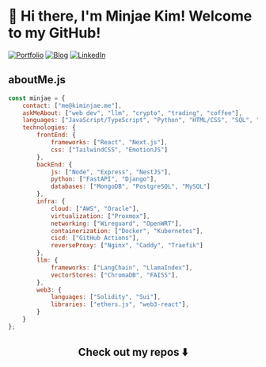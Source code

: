 # 👋 Hi there, I'm Minjae Kim! Welcome to my GitHub!

[![Portfolio](https://img.shields.io/badge/Portfolio-kiminjae.me-blue)](https://kiminjae.me)
[![Blog](https://img.shields.io/badge/Blog-blogs.kiminjae.me-blue)](https://blogs.kiminjae.me)
[![LinkedIn](https://img.shields.io/badge/LinkedIn-MinjaeKimmm-blue)](https://linkedin.com/in/kiminjae)

## aboutMe.js

```javascript
const minjae = {
    contact: ["me@kiminjae.me"],
    askMeAbout: ["web dev", "llm", "crypto", "trading", "coffee"],
    languages: ["JavaScript/TypeScript", "Python", "HTML/CSS", "SQL", "Bash", "Solidity", "C++", "LaTeX", "R", "Java", "Move", "Rust", "Mathematica"],
    technologies: {
        frontEnd: {
            frameworks: ["React", "Next.js"],
            css: ["TailwindCSS", "EmotionJS"]
        },
        backEnd: {
            js: ["Node", "Express", "NestJS"],
            python: ["FastAPI", "Django"],
            databases: ["MongoDB", "PostgreSQL", "MySQL"]
        },
        infra: {
            cloud: ["AWS", "Oracle"],
            virtualization: ["Proxmox"],
            networking: ["Wireguard", "OpenWRT"],
            containerization: ["Docker", "Kubernetes"],
            cicd: ["GitHub Actions"],
            reverseProxy: ["Nginx", "Caddy", "Traefik"]
        },
        llm: {
            frameworks: ["LangChain", "LlamaIndex"],
            vectorStores: ["ChromaDB", "FAISS"],
        },
        web3: {
            languages: ["Solidity", "Sui"],
            libraries: ["ethers.js", "web3-react"],
        }
    }
};
```
<div align="center">
    <h2>Check out my repos ⬇️</h2>
</div>
